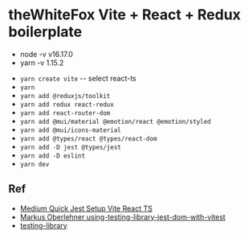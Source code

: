 # theWhiteFox Vite + React + Redux boilerplate

* node -v v16.17.0
* yarn -v 1.15.2

- `yarn create vite`
 -- select react-ts
- `yarn`
- `yarn add @reduxjs/toolkit `
- `yarn add redux react-redux`
- `yarn add react-router-dom`
- `yarn add @mui/material @emotion/react @emotion/styled`
- `yarn add @mui/icons-material`
- `yarn add @types/react @types/react-dom`
- `yarn add -D jest @types/jest`
- `yarn add -D eslint`
- `yarn dev`

## Ref
- [Medium Quick Jest Setup Vite React TS](https://codingwithmanny.medium.com/quick-jest-setup-with-vitejs-react-typescript-82f325e4323f)
- [Markus Oberlehner using-testing-library-jest-dom-with-vitest](https://markus.oberlehner.net/blog/using-testing-library-jest-dom-with-vitest/)
- [testing-library](https://testing-library.com/docs/queries/about)
